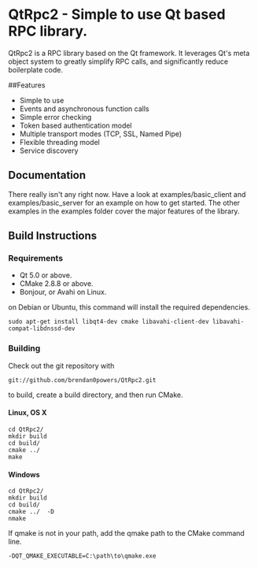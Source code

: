 QtRpc2 - Simple to use Qt based RPC library.
============================================
QtRpc2 is a RPC library based on the Qt framework. It leverages Qt's meta object system to greatly simplify RPC calls, and significantly reduce boilerplate code.

##Features
* Simple to use
* Events and asynchronous function calls
* Simple error checking
* Token based authentication model
* Multiple transport modes (TCP, SSL, Named Pipe)
* Flexible threading model
* Service discovery


Documentation
----------------------
There really isn't any right now. Have a look at examples/basic_client and examples/basic_server for an example on how to get started. The other examples in the examples folder cover the major features of the library.

Build Instructions
-------------------------
### Requirements
* Qt 5.0 or above.
* CMake 2.8.8 or above.
* Bonjour, or Avahi on Linux.

on Debian or Ubuntu, this command will install the required dependencies.   
```
sudo apt-get install libqt4-dev cmake libavahi-client-dev libavahi-compat-libdnssd-dev
```

### Building
Check out the git repository with   
```
git://github.com/brendan0powers/QtRpc2.git
```

to build, create a build directory, and then run CMake.  

#### Linux, OS X  
```
cd QtRpc2/   
mkdir build   
cd build/  
cmake ../  
make
```

#### Windows  
```
cd QtRpc2/   
mkdir build   
cd build/  
cmake ../  -D
nmake
```

If qmake is not in your path, add the qmake path to the CMake command line.
```
-DQT_QMAKE_EXECUTABLE=C:\path\to\qmake.exe
``` 

